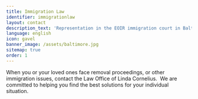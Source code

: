 ```yaml
---
title: Immigration Law
identifier: immigrationlaw
layout: contact
description_text: 'Representation in the EOIR immigration court in Baltimore, and in matters with USCIS. The Law Office of Linda Cornelius is committed to working with you to help find solutions.'
language: english
icon: gavel
banner_image: /assets/baltimore.jpg
sitemap: true
order: 1
---
```



When you or your loved ones face removal proceedings, or other immigration issues, contact the Law Office of Linda Cornelius.  We are committed to helping you find the best solutions for your individual situation.